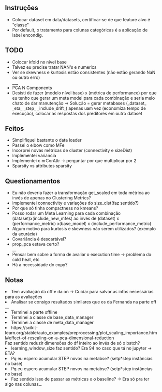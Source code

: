 ## Instruções
 <ul>
    <li>Colocar dataset em data/datasets, certificar-se de que feature alvo é "classe"</li>
    <li> Por default, o tratamento para colunas categóricas é a aplicação de label encondig.</li>
 </ul> 

## TODO
<ul>
   <li>Colocar kfold no nível base</li>
   <li>Talvez eu precise tratar NAN's e numerics</li>
   <li>Ver se skewness e kurtosis estão consistentes (não estão gerando NaN ou outro erro)</li>
   ___
   <li>PCA N Components</li>
   <li>Desisti de fazer (modelo nível base) x (métrica de performance) por que eu tenho que gerar um meta model para cada combinação e seria meio chato de dar manutenção -> Solução = gerar metabases (_dataset_ _eta_ _step_ _include_drift_) apenas uam vez (economiza tempo de execução), colocar as respostas dos preditores em outro dataset</li>
</ul>


## Feitos
<ul>
   <li>Simplifiquei bastante o data loader</li>
   <li>Passei o elbow como MFe</li>
   <li>Incorprei novas métricas de cluster (connectivity e sizeDist)</li>
   <li>Implementei variancia</li>
   <li>Implementei o nrCorAttr -> perguntar por que multiplicar por 2</li>
   <li>Sparsity vs attributes sparsity</li>
</ul>


## Questionamentos 
<ul>
   <li>Eu não deveria fazer a transformação get_scaled em toda métrica ao invés de apenas no Clustering Metrics?</li>
   <li>Implementei connectivity e  variações do size_dist(faz sentido?)</li>
   <li>Por que só tinha compactness no kmeans?</li>
   <li>Posso rodar um Meta Learning para cada combinação (dataset)x(include_new_mfes) ao invés de (dataset) x (performance_metric) x(base_model) x (include_performance_metric)
   </li>
   <li>Algum motivo para kurtosis e skewness não serem utilizados? (exemplo da acurácia)</li>
   <li>Covariância é descartável?</li>
   <li>prop_pca estava certo?</li>
   __
   <li>Pensar bem sobre a forma de avaliar o execution time -> problema do cold heat, etc</li>   
   <li>Há a necessidade do copy?</li>   
</ul>

## Notas
<li> Tem avaliação da off e da on -> Cuidar para salvar as infos necessárias para as avaliações</li>
<li> Analisar se consigo resultados similares que os da Fernanda na parte off</li>
__
<li>Terminei a parte offline</li>
<li>Terminei a classe de base_data_manager</li>
<li>Terminei a classe de meta_data_manager</li>
<li>https://scikit-learn.org/stable/auto_examples/preprocessing/plot_scaling_importance.html#effect-of-rescaling-on-a-pca-dimensional-reduction</li>
</li>Faz sentido reduzir dimensões do df inteiro ao invés de só o batch?</li>
<li>learning_window_size faz sentido? Era 94 no caso que tá no  jupyter -> ETA?</li>
<li>Pq eu espero acumular STEP novos na metabse? (setp*step instâncias no base)</li>
<li>Pq eu espero acumular STEP novos na metabse? (setp*step instâncias no base)</li>
<li>Faz sentido isso de passar as métricas e o baseline? -> Era só pra ter algo nas colunas...</li>